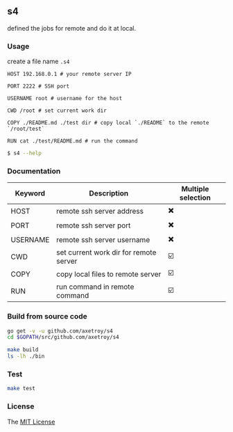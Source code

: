 ## s4

defined the jobs for remote and do it at local.

### Usage

create a file name `.s4`

```s4
HOST 192.168.0.1 # your remote server IP

PORT 2222 # SSH port

USERNAME root # username for the host

CWD /root # set current work dir

COPY ./README.md ./test dir # copy local `./README` to the remote `/root/test`

RUN cat ./test/README.md # run the command
```

```bash
$ s4 --help
```

### Documentation

| Keyword  | Description                            | Multiple selection |
| -------- | -------------------------------------- | ------------------ |
| HOST     | remote ssh server address              | ✖️                 |
| PORT     | remote ssh server port                 | ✖️                 |
| USERNAME | remote ssh server username             | ✖️                 |
| CWD      | set current work dir for remote server | ☑️                 |
| COPY     | copy local files to remote server      | ☑️                 |
| RUN      | run command in remote command          | ☑️                 |

### Build from source code

```bash
go get -v -u github.com/axetroy/s4
cd $GOPATH/src/github.com/axetroy/s4

make build
ls -lh ./bin

```

### Test

```bash
make test
```

### License

The [MIT License](https://github.com/axetroy/s4/blob/master/LICENSE)
